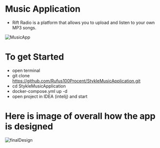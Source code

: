 # Music Application
- Rift Radio is a platform that allows you to upload and listen to your own MP3 songs.

![MusicApp](https://github.com/Rufus100Procent/MusicApplicationBetaTesting/assets/66412126/ddc3fdf3-2e52-4f01-8bcf-fc07ea97b6d3)
# To get Started
- open terminal
- git clone  https://github.com/Rufus100Procent/StykleMusicApplication.git
- cd StykleMusicApplication
- docker-compose.yml up -d
- open project in IDEA (intelij) and start

# Here is image of overall how the app is designed
![finalDesign](https://github.com/Rufus100Procent/MusicApplicationBetaTesting/assets/66412126/8a5ea5dc-6916-424e-b183-e6cb199ca2aa)
